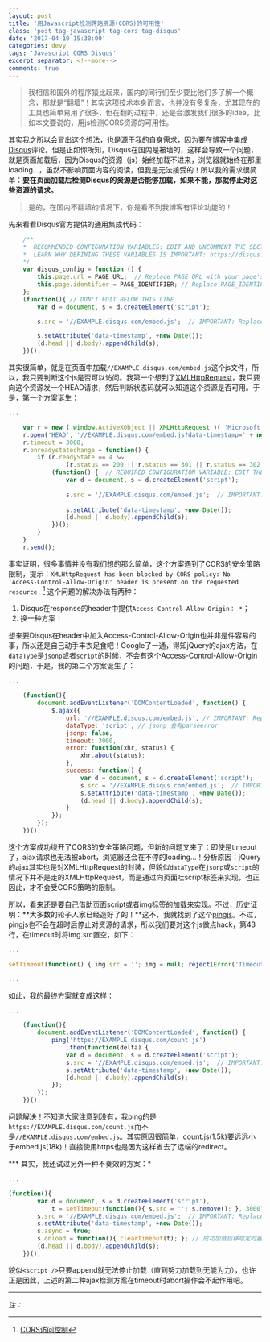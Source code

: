 ```yaml
---
layout: post
title: '用Javascript检测跨站资源(CORS)的可用性'
class: 'post tag-javascript tag-cors tag-disqus'
date: '2017-04-10 15:30:00'
categories: devy
tags: 'Javascript CORS Disqus'
excerpt_separator: <!--more-->
comments: true
---
```


> 我相信和国外的程序猿比起来，国内的同行们至少要比他们多了解一个概念，那就是“翻墙”！其实这项技术本身而言，也并没有多复杂，尤其现在的工具也简单易用了很多，但在翻的过程中，还是会激发我们很多的idea，比如本文要说的，用js检测CORS资源的可用性。
<!--more-->

其实我之所以会冒出这个想法，也是源于我的自身需求，因为要在博客中集成[Disqus](https://disqus.com)评论。但是正如你所知，Disqus在国内是被墙的，这样会导致一个问题，就是页面加载后，因为Disqus的资源（js）始终加载不进来，浏览器就始终在那里loading...，虽然不影响页面内容的阅读，但我是无法接受的！所以我的需求很简单：**要在页面加载后检测Disqus的资源是否能够加载，如果不能，那就停止对这些资源的请求。** 
> 是的，在国内不翻墙的情况下，你是看不到我博客有评论功能的！

先来看看Disqus官方提供的通用集成代码：
```javascript
    /**
    *  RECOMMENDED CONFIGURATION VARIABLES: EDIT AND UNCOMMENT THE SECTION BELOW TO INSERT DYNAMIC VALUES FROM YOUR PLATFORM OR CMS.
    *  LEARN WHY DEFINING THESE VARIABLES IS IMPORTANT: https://disqus.com/admin/universalcode/#configuration-variables
    */
    var disqus_config = function () {
        this.page.url = PAGE_URL;  // Replace PAGE_URL with your page's canonical URL variable
        this.page.identifier = PAGE_IDENTIFIER; // Replace PAGE_IDENTIFIER with your page's unique identifier variable
    };
    (function(){ // DON'T EDIT BELOW THIS LINE
        var d = document, s = d.createElement('script');

        s.src = '//EXAMPLE.disqus.com/embed.js';  // IMPORTANT: Replace EXAMPLE with your forum shortname!

        s.setAttribute('data-timestamp', +new Date());
        (d.head || d.body).appendChild(s);
    })();
```

其实很简单，就是在页面中加载`//EXAMPLE.disqus.com/embed.js`这个js文件，所以，我只要判断这个js是否可以访问。我第一个想到了[XMLHttpRequest](https://developer.mozilla.org/en-US/docs/Web/API/XMLHttpRequest)，我只要向这个资源发一个HEAD请求，然后判断状态码就可以知道这个资源是否可用。于是，第一个方案诞生：
```javascript
...

    var r = new ( window.ActiveXObject || XMLHttpRequest )( 'Microsoft.XMLHTTP' );
    r.open('HEAD', '//EXAMPLE.disqus.com/embed.js?data-timestamp=' + new Date(), true);
    r.timeout = 3000;
    r.onreadystatechange = function() {
        if (r.readyState == 4 && 
                (r.status == 200 || r.status == 301 || r.status == 302 || r.status == 304 || r.status == 307)) {
            (function() {  // REQUIRED CONFIGURATION VARIABLE: EDIT THE SHORTNAME BELOW
                var d = document, s = d.createElement('script');
                
                s.src = '//EXAMPLE.disqus.com/embed.js';  // IMPORTANT: Replace EXAMPLE with your forum shortname!
                
                s.setAttribute('data-timestamp', +new Date());
                (d.head || d.body).appendChild(s);
            })();
        }
    }
    r.send();
```

事实证明，很多事情并没有我们想的那么简单，这个方案遇到了CORS的安全策略限制，提示：`XMLHttpRequest has been blocked by CORS policy: No 'Access-Control-Allow-Origin' header is present on the requested resource.` [^1] 这个问题的解决办法有两种：
1. Disqus在response的header中提供`Access-Control-Allow-Origin： *`；
2. 换一种方案！

想来要Disqus在header中加入Access-Control-Allow-Origin也并非是件容易的事，所以还是自己动手丰衣足食吧！Google了一通，得知jQuery的ajax方法，在`dataType`是`jsonp`或者`script`的时候，不会有这个Access-Control-Allow-Origin的问题，于是，我的第二个方案诞生了：
```javascript
...

    (function(){
        document.addEventListener('DOMContentLoaded', function() {
            $.ajax({
                url: '//EXAMPLE.disqus.com/embed.js', // IMPORTANT: Replace EXAMPLE with your forum shortname!
                dataType: 'script', // jsonp 会有parseerror
                jsonp: false,
                timeout: 3000,
                error: function(xhr, status) {
                    xhr.about(status);
                },
                success: function() {
                    var d = document, s = d.createElement('script');
                    s.src = '//EXAMPLE.disqus.com/embed.js';  // IMPORTANT: Replace EXAMPLE with your forum shortname!
                    s.setAttribute('data-timestamp', +new Date());
                    (d.head || d.body).appendChild(s);
                }
            });
        });
    })();
```

这个方案成功绕开了CORS的安全策略问题，但新的问题又来了：即使是timeout了，ajax请求也无法被abort，浏览器还会在不停的loading...！分析原因：jQuery的ajax其实也是对XMLHttpRequest的封装，但貌似`dataType`在`jsonp`或`script`的情况下并不是走的XMLHttpRequest，而是通过向页面吐script标签来实现，也正因此，才不会受CORS策略的限制。

所以，看来还是要自己借助页面script或者img标签的加载来实现。不过，历史证明：**大多数的轮子人家已经造好了的！**这不，我就找到了这个[pingjs](https://github.com/jdfreder/pingjs)。不过，pingjs也不会在超时后停止对资源的请求，所以我们要对这个js做点hack，第43行，在timeout时将img.src置空，如下：
```javascript
...

setTimeout(function() { img.src = ''; img = null; reject(Error('Timeout')); }, 3000);

...

```

如此，我的最终方案就变成这样：
```javascript
...

    (function(){
        document.addEventListener('DOMContentLoaded', function() {
            ping('https://EXAMPLE.disqus.com/count.js')
                .then(function(delta) {
                var d = document, s = d.createElement('script');
                s.src = '//EXAMPLE.disqus.com/embed.js';  // IMPORTANT: Replace EXAMPLE with your forum shortname!
                s.setAttribute('data-timestamp', +new Date());
                (d.head || d.body).appendChild(s);
            });
        });
    })();
```

问题解决！不知道大家注意到没有，我ping的是`https://EXAMPLE.disqus.com/count.js`而不是`//EXAMPLE.disqus.com/embed.js`。其实原因很简单，count.js(1.5k)要远远小于embed.js(18k)！直接使用https也是因为这样省去了远端的redirect。


*** 其实，我还试过另外一种不奏效的方案：*

```javascript
...

(function(){
        var d = document, s = d.createElement('script'),
            t = setTimeout(function(){ s.src = ''; s.remove(); }, 3000); // 定义一个定时器用于在超时后移除这个script
        s.src = '//EXAMPLE.disqus.com/embed.js';  // IMPORTANT: Replace EXAMPLE with your forum shortname!
        s.setAttribute('data-timestamp', +new Date());
        s.async = true;
        s.onload = function(){ clearTimeout(t); }; // 成功加载后移除定时器
        (d.head || d.body).appendChild(s);
    })();

```

貌似`<script />`只要append就无法停止加载（直到努力加载到无能为力），也许正是因此，上述的第二种ajax检测方案在timeout时abort操作会不起作用吧。

---

*注：*

[^1]: [CORS访问控制](https://developer.mozilla.org/en-US/docs/Web/HTTP/Access_control_CORS)